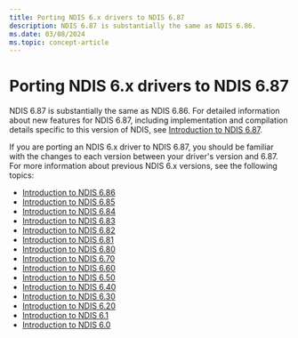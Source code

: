 ```yaml
---
title: Porting NDIS 6.x drivers to NDIS 6.87
description: NDIS 6.87 is substantially the same as NDIS 6.86.
ms.date: 03/08/2024
ms.topic: concept-article
---
```


# Porting NDIS 6.x drivers to NDIS 6.87

NDIS 6.87 is substantially the same as NDIS 6.86. For detailed information about new features for NDIS 6.87, including implementation and compilation details specific to this version of NDIS, see [Introduction to NDIS 6.87](introduction-to-ndis-6-87.md).

If you are porting an NDIS 6.x driver to NDIS 6.87, you should be familiar with the changes to each version between your driver's version and 6.87. For more information about previous NDIS 6.x versions, see the following topics:

- [Introduction to NDIS 6.86](introduction-to-ndis-6-86.md)
- [Introduction to NDIS 6.85](introduction-to-ndis-6-85.md)
- [Introduction to NDIS 6.84](introduction-to-ndis-6-84.md)
- [Introduction to NDIS 6.83](introduction-to-ndis-6-83.md)
- [Introduction to NDIS 6.82](introduction-to-ndis-6-82.md)
- [Introduction to NDIS 6.81](introduction-to-ndis-6-81.md)
- [Introduction to NDIS 6.80](introduction-to-ndis-6-80.md)
- [Introduction to NDIS 6.70](introduction-to-ndis-6-70.md)
- [Introduction to NDIS 6.60](introduction-to-ndis-6-60.md)
- [Introduction to NDIS 6.50](introduction-to-ndis-6-50.md)
- [Introduction to NDIS 6.40](introduction-to-ndis-6-40.md)
- [Introduction to NDIS 6.30](introduction-to-ndis-6-30.md)
- [Introduction to NDIS 6.20](introduction-to-ndis-6-20.md)
- [Introduction to NDIS 6.1](introduction-to-ndis-6-1.md)
- [Introduction to NDIS 6.0](introduction-to-ndis-6-0.md)
